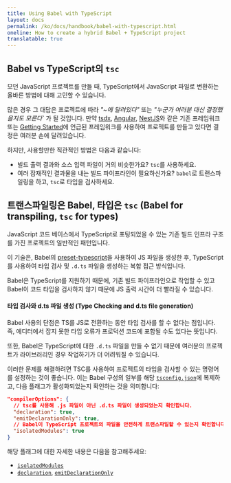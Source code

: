 ```yaml
---
title: Using Babel with TypeScript
layout: docs
permalink: /ko/docs/handbook/babel-with-typescript.html
oneline: How to create a hybrid Babel + TypeScript project
translatable: true
---
```


## Babel vs TypeScript의 `tsc`

모던 JavaScript 프로젝트를 만들 때, TypeScript에서 JavaScript 파일로 변환하는 올바른 방법에 대해 고민할 수 있습니다.

많은 경우 그 대답은 프로젝트에 따라 _"~에 달려있다"_ 또는 _"누군가 여러분 대신 결정했을지도 모른다`_ 가 될 것입니다. 만약 [tsdx](https://www.npmjs.com/package/tsdx), [Angular](https://angular.io/), [NestJS](https://nestjs.com/)와 같은 기존 프레임워크 또는 [Getting Started](/docs/home)에 언급된 프레임워크를 사용하여 프로젝트를 만들고 있다면 결정은 여러분 손에 달려있습니다.

하지만, 사용할만한 직관적인 방법은 다음과 같습니다:

- 빌드 출력 결과와 소스 입력 파일이 거의 비슷한가요? `tsc`를 사용하세요.
- 여러 잠재적인 결과물을 내는 빌드 파이프라인이 필요하신가요? `babel`로 트랜스파일링을 하고, `tsc`로 타입을 검사하세요.

## 트랜스파일링은 Babel, 타입은 `tsc` (Babel for transpiling, `tsc` for types)

JavaScript 코드 베이스에서 TypeScript로 포팅되었을 수 있는 기존 빌드 인프라 구조를 가진 프로젝트의 일반적인 패턴입니다.

이 기술은, Babel의 [preset-typescript](https://babeljs.io/docs/en/babel-preset-typescript)을 사용하여 JS 파일을 생성한 후, TypeScript를 사용하여 타입 검사 및 `.d.ts` 파일을 생성하는 복합 접근 방식입니다.

Babel은 TypeScript를 지원하기 때문에, 기존 빌드 파이프라인으로 작업할 수 있고 Babel이 코드 타입을 검사하지 않기 때문에 JS 출력 시간이 더 빨라질 수 있습니다.

#### 타입 검사와 d.ts 파일 생성 (Type Checking and d.ts file generation)

Babel 사용의 단점은 TS를 JS로 전환하는 동안 타입 검사를 할 수 없다는 점입니다. 즉, 에디터에서 잡지 못한 타입 오류가 프로덕션 코드에 포함될 수도 있다는 뜻입니다.

또한, Babel은 TypeScript에 대한 `.d.ts` 파일을 만들 수 없기 때문에 여러분의 프로젝트가 라이브러리인 경우 작업하기가 더 어려워질 수 있습니다.

이러한 문제를 해결하려면 TSC를 사용하여 프로젝트의 타입을 검사할 수 있는 명령어를 설정하는 것이 좋습니다. 이는 Babel 구성의 일부를 해당 [`tsconfig.json`](/tconfig)에 복제하고, 다음 플래그가 활성화되었는지 확인하는 것을 의미합니다:

```json tsconfig
"compilerOptions": {
  // tsc를 사용해 .js 파일이 아닌 .d.ts 파일이 생성되었는지 확인합니다.
  "declaration": true,
  "emitDeclarationOnly": true,
  // Babel이 TypeScript 프로젝트의 파일을 안전하게 트랜스파일할 수 있는지 확인합니다.
  "isolatedModules": true
}
```

해당 플래그에 대한 자세한 내용은 다음을 참고해주세요:

- [`isolatedModules`](/tsconfig#isolatedModules)
- [`declaration`](/tsconfig#declaration), [`emitDeclarationOnly`](/tsconfig#emitDeclarationOnly)
